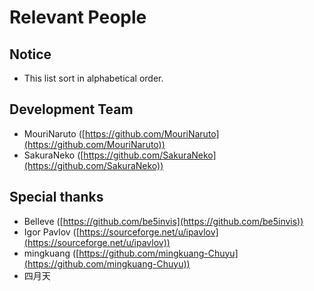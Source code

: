 ﻿# Relevant People 

## Notice

- This list sort in alphabetical order.

## Development Team

- MouriNaruto ([https://github.com/MouriNaruto](https://github.com/MouriNaruto))
- SakuraNeko ([https://github.com/SakuraNeko](https://github.com/SakuraNeko))

## Special thanks

- Belleve ([https://github.com/be5invis](https://github.com/be5invis))
- Igor Pavlov ([https://sourceforge.net/u/ipavlov](https://sourceforge.net/u/ipavlov))
- mingkuang ([https://github.com/mingkuang-Chuyu](https://github.com/mingkuang-Chuyu))
- 四月天
